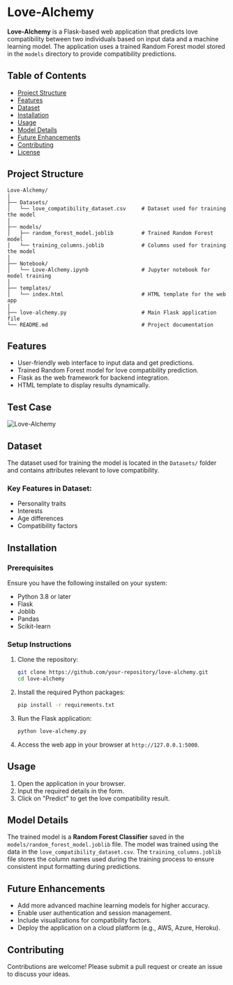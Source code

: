 # Love-Alchemy

**Love-Alchemy** is a Flask-based web application that predicts love compatibility between two individuals based on input data and a machine learning model. The application uses a trained Random Forest model stored in the `models` directory to provide compatibility predictions.

## Table of Contents
- [Project Structure](#project-structure)
- [Features](#features)
- [Dataset](#dataset)
- [Installation](#installation)
- [Usage](#usage)
- [Model Details](#model-details)
- [Future Enhancements](#future-enhancements)
- [Contributing](#contributing)
- [License](#license)

## Project Structure

```
Love-Alchemy/
│
├── Datasets/
│   └── love_compatibility_dataset.csv     # Dataset used for training the model
│
├── models/
│   ├── random_forest_model.joblib         # Trained Random Forest model
│   └── training_columns.joblib            # Columns used for training the model
│
├── Notebook/
│   └── Love-Alchemy.ipynb                 # Jupyter notebook for model training
│
├── templates/
│   └── index.html                         # HTML template for the web app
│
├── love-alchemy.py                        # Main Flask application file
└── README.md                              # Project documentation
```

## Features
- User-friendly web interface to input data and get predictions.
- Trained Random Forest model for love compatibility prediction.
- Flask as the web framework for backend integration.
- HTML template to display results dynamically.

## Test Case
![Love-Alchemy](https://github.com/user-attachments/assets/53a7cac8-e39d-459a-81bb-c2979c37677f)

## Dataset
The dataset used for training the model is located in the `Datasets/` folder and contains attributes relevant to love compatibility.

### Key Features in Dataset:
- Personality traits
- Interests
- Age differences
- Compatibility factors

## Installation

### Prerequisites
Ensure you have the following installed on your system:
- Python 3.8 or later
- Flask
- Joblib
- Pandas
- Scikit-learn

### Setup Instructions
1. Clone the repository:
   ```bash
   git clone https://github.com/your-repository/love-alchemy.git
   cd love-alchemy
   ```

2. Install the required Python packages:
   ```bash
   pip install -r requirements.txt
   ```

3. Run the Flask application:
   ```bash
   python love-alchemy.py
   ```

4. Access the web app in your browser at `http://127.0.0.1:5000`.

## Usage

1. Open the application in your browser.
2. Input the required details in the form.
3. Click on "Predict" to get the love compatibility result.

## Model Details
The trained model is a **Random Forest Classifier** saved in the `models/random_forest_model.joblib` file. The model was trained using the data in the `love_compatibility_dataset.csv`. The `training_columns.joblib` file stores the column names used during the training process to ensure consistent input formatting during predictions.

## Future Enhancements
- Add more advanced machine learning models for higher accuracy.
- Enable user authentication and session management.
- Include visualizations for compatibility factors.
- Deploy the application on a cloud platform (e.g., AWS, Azure, Heroku).

## Contributing
Contributions are welcome! Please submit a pull request or create an issue to discuss your ideas.

